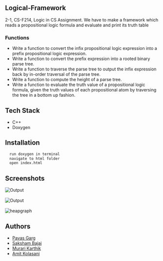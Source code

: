 
## Logical-Framework
2-1, CS-F214, Logic in CS Assignment. We have to make
 a framework which reads a propositional logic formula 
and evaluate and print its truth table

### Functions
- Write a function to convert the infix propositional logic expression into a prefix propositional logic expression.
- Write a function to convert the prefix expression into a rooted binary parse tree.
- Write a function to traverse the parse tree to output the infix expression back by in-order traversal of the parse tree.
- Write a function to compute the height of a parse tree.
- Write a function to evaluate the truth value of a propositional logic formula, given the truth values of each propositional atom by traversing the tree in a bottom up fashion.
## Tech Stack

- C++
- Doxygen



## Installation


```bash
  run doxygen in terminal
  navigate to html folder
  open index.html
```
    
## Screenshots

![Output](https://user-images.githubusercontent.com/97559428/197117180-3ef9d44e-cb63-4208-892f-d413b0f074c5.png)
<br/>
<br/>
![Output](https://user-images.githubusercontent.com/97559428/196759255-5d799c8b-59f4-4d5c-ad7b-098f6533266d.png)
<br/>
<br/>
![heapgraph](https://user-images.githubusercontent.com/97559428/197363643-4dac38d4-e0d9-4d2d-87b2-443ba86b2dab.jpg)


## Authors


- [Pavas Garg](https://www.github.com/pavas23)
- [Saksham Bajaj](https://github.com/SakshamBajaj18)
- [Murari Karthik](https://github.com/Murari-Karthik)
- [Amit Kolasani](https://github.com/AmitKolasani)




